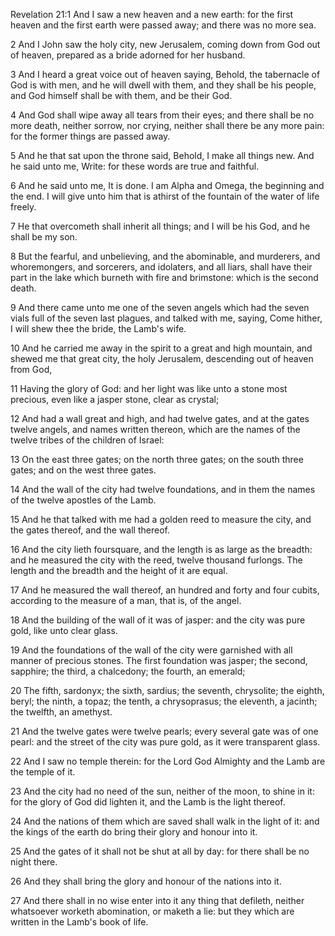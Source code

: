 Revelation 21:1 And I saw a new heaven and a new earth: for the first heaven and the first earth were passed away; and there was no more sea.

2 And I John saw the holy city, new Jerusalem, coming down from God out of heaven, prepared as a bride adorned for her husband.

3 And I heard a great voice out of heaven saying, Behold, the tabernacle of God is with men, and he will dwell with them, and they shall be his people, and God himself shall be with them, and be their God.

4 And God shall wipe away all tears from their eyes; and there shall be no more death, neither sorrow, nor crying, neither shall there be any more pain: for the former things are passed away.

5 And he that sat upon the throne said, Behold, I make all things new. And he said unto me, Write: for these words are true and faithful.

6 And he said unto me, It is done. I am Alpha and Omega, the beginning and the end. I will give unto him that is athirst of the fountain of the water of life freely.

7 He that overcometh shall inherit all things; and I will be his God, and he shall be my son.

8 But the fearful, and unbelieving, and the abominable, and murderers, and whoremongers, and sorcerers, and idolaters, and all liars, shall have their part in the lake which burneth with fire and brimstone: which is the second death.

9 And there came unto me one of the seven angels which had the seven vials full of the seven last plagues, and talked with me, saying, Come hither, I will shew thee the bride, the Lamb's wife.

10 And he carried me away in the spirit to a great and high mountain, and shewed me that great city, the holy Jerusalem, descending out of heaven from God,

11 Having the glory of God: and her light was like unto a stone most precious, even like a jasper stone, clear as crystal;

12 And had a wall great and high, and had twelve gates, and at the gates twelve angels, and names written thereon, which are the names of the twelve tribes of the children of Israel:

13 On the east three gates; on the north three gates; on the south three gates; and on the west three gates.

14 And the wall of the city had twelve foundations, and in them the names of the twelve apostles of the Lamb.

15 And he that talked with me had a golden reed to measure the city, and the gates thereof, and the wall thereof.

16 And the city lieth foursquare, and the length is as large as the breadth: and he measured the city with the reed, twelve thousand furlongs. The length and the breadth and the height of it are equal.

17 And he measured the wall thereof, an hundred and forty and four cubits, according to the measure of a man, that is, of the angel.

18 And the building of the wall of it was of jasper: and the city was pure gold, like unto clear glass.

19 And the foundations of the wall of the city were garnished with all manner of precious stones. The first foundation was jasper; the second, sapphire; the third, a chalcedony; the fourth, an emerald;

20 The fifth, sardonyx; the sixth, sardius; the seventh, chrysolite; the eighth, beryl; the ninth, a topaz; the tenth, a chrysoprasus; the eleventh, a jacinth; the twelfth, an amethyst.

21 And the twelve gates were twelve pearls; every several gate was of one pearl: and the street of the city was pure gold, as it were transparent glass.

22 And I saw no temple therein: for the Lord God Almighty and the Lamb are the temple of it.

23 And the city had no need of the sun, neither of the moon, to shine in it: for the glory of God did lighten it, and the Lamb is the light thereof.

24 And the nations of them which are saved shall walk in the light of it: and the kings of the earth do bring their glory and honour into it.

25 And the gates of it shall not be shut at all by day: for there shall be no night there.

26 And they shall bring the glory and honour of the nations into it.

27 And there shall in no wise enter into it any thing that defileth, neither whatsoever worketh abomination, or maketh a lie: but they which are written in the Lamb's book of life.
